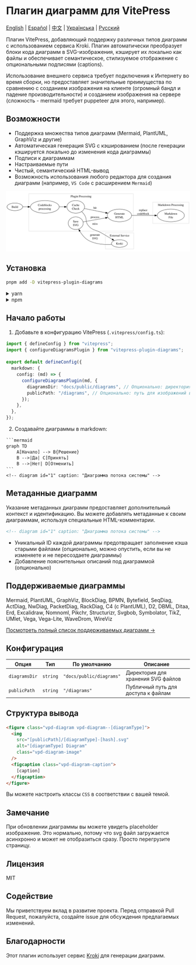 # Плагин диаграмм для VitePress

[English](README.md) | [Español](README.es.md) | [中文](README.zh.md) | [Українська](README.uk.md) | [Русский](README.ru.md)

Плагин VitePress, добавляющий поддержку различных типов диаграмм с использованием сервиса Kroki. Плагин автоматически преобразует блоки кода диаграмм в SVG-изображения, кэширует их локально как файлы и обеспечивает семантическое, стилизуемое отображение с опциональными подписями (captions).

Использование внешнего сервиса требует подключения к Интернету во время сборки, но предоставляет значительные преимущества по сравнению с созданием изображения на клиенте (огромный бандл и падение производительности) и созданием изображения на сервере (сложность - mermaid требует puppeteer для этого, например).

## Возможности

- Поддержка множества типов диаграмм (Mermaid, PlantUML, GraphViz и другие)
- Автоматическая генерация SVG с кэшированием (после генерации кэшируется локально до изменения кода диаграммы)
- Подписи к диаграммам
- Настраиваемые пути
- Чистый, семантический HTML-вывод
- Возможность использования любого редактора для создания диаграмм (например, `VS Code` с расширением `Mermaid`)

![Diagram](./diag-1.svg)

## Установка

```bash
pnpm add -D vitepress-plugin-diagrams
```

<details>
<summary>yarn</summary>

```bash
yarn add -D vitepress-plugin-diagrams
```
</details>

<details>
<summary>npm</summary>

```bash
npm install --save-dev vitepress-plugin-diagrams
```
</details>

## Начало работы

1. Добавьте в конфигурацию VitePress (`.vitepress/config.ts`):

```ts
import { defineConfig } from "vitepress";
import { configureDiagramsPlugin } from "vitepress-plugin-diagrams";

export default defineConfig({
  markdown: {
    config: (md) => {
      configureDiagramsPlugin(md, {
        diagramsDir: "docs/public/diagrams", // Опционально: директория для сохранения SVG файлов
        publicPath: "/diagrams", // Опционально: путь для изображений в HTML
      });
    },
  },
});
```

2. Создавайте диаграммы в markdown:

````
```mermaid
graph TD
    A[Начало] --> B{Решение}
    B -->|Да| C[Принять]
    B -->|Нет| D[Отменить]
```
<!-- diagram id="1" caption: "Диаграмма потока системы" -->
````

## Метаданные диаграмм

Указание метаданных диаграмм предоставляет дополнительный контекст и идентификацию. Вы можете добавлять метаданные к своим диаграммам, используя специальные HTML-комментарии.

```html
<!-- diagram id="1" caption: "Диаграмма потока системы" -->
```

- Уникальный ID каждой диаграммы предотвращает заполнение кэша старыми файлами (опционально, можно опустить, если вы не изменяете и не пересоздаете диаграммы)
- Добавление пояснительных описаний под диаграммой (опционально) 

## Поддерживаемые диаграммы

Mermaid, PlantUML, GraphViz, BlockDiag, BPMN, Bytefield, SeqDiag, ActDiag, NwDiag, PacketDiag, RackDiag, C4 (с PlantUML), D2, DBML, Ditaa, Erd, Excalidraw, Nomnoml, Pikchr, Structurizr, Svgbob, Symbolator, TikZ, UMlet, Vega, Vega-Lite, WaveDrom, WireViz

[Посмотреть полный список поддерживаемых диаграмм →](https://kroki.io/#support)

## Конфигурация

| Опция | Тип | По умолчанию | Описание |
|--------|------|---------|-------------|
| `diagramsDir` | `string` | `"docs/public/diagrams"` | Директория для хранения SVG файлов |
| `publicPath` | `string` | `"/diagrams"` | Публичный путь для доступа к файлам |

## Структура вывода

```html
<figure class="vpd-diagram vpd-diagram--[diagramType]">
  <img 
    src="[publicPath]/[diagramType]-[hash].svg" 
    alt="[diagramType] Diagram" 
    class="vpd-diagram-image"
  />
  <figcaption class="vpd-diagram-caption">
    [caption]
  </figcaption>
</figure>
```

Вы можете настроить классы `CSS` в соответствии с вашей темой.

## Замечание

При обновлении диаграммы вы можете увидеть placeholder изображение. Это нормально, потому что svg файл загружается асинхронно и может не отобразиться сразу. Просто перегрузите страницу.

## Лицензия

MIT

## Содействие

Мы приветствуем вклад в развитие проекта. Перед отправкой Pull Request, пожалуйста, создайте issue для обсуждения предлагаемых изменений.

## Благодарности

Этот плагин использует сервис [Kroki](https://kroki.io/) для генерации диаграмм. 